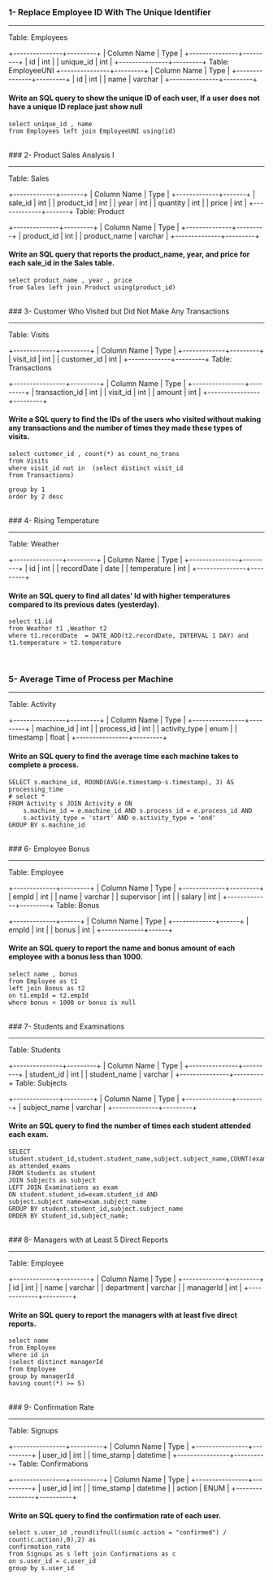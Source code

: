 ### 1- Replace Employee ID With The Unique Identifier
<hr>
Table: Employees                           

+---------------+---------+
| Column Name   | Type    |
+---------------+---------+
| id            | int     |
| unique_id     | int     |
+---------------+---------+
Table: EmployeeUNI
+---------------+---------+
| Column Name   | Type    |
+---------------+---------+
| id            | int     |
| name          | varchar |
+---------------+---------+
<br>
#### Write an SQL query to show the unique ID of each user, If a user does not have a unique ID replace just show null

```MySQL
select unique_id , name
from Employees left join EmployeeUNI using(id)
```
<br>
### 2- Product Sales Analysis I
<hr>
Table: Sales

+-------------+-------+
| Column Name | Type  |
+-------------+-------+
| sale_id     | int   |
| product_id  | int   |
| year        | int   |
| quantity    | int   |
| price       | int   |
+-------------+-------+
Table: Product

+--------------+---------+
| Column Name  | Type    |
+--------------+---------+
| product_id   | int     |
| product_name | varchar |
+--------------+---------+
<br>
#### Write an SQL query that reports the product_name, year, and price for each sale_id in the Sales table.

```MySQL
select product_name , year , price
from Sales left join Product using(product_id)
```
<br>
### 3- Customer Who Visited but Did Not Make Any Transactions
<hr>
Table: Visits

+-------------+---------+
| Column Name | Type    |
+-------------+---------+
| visit_id    | int     |
| customer_id | int     |
+-------------+---------+
Table: Transactions

+----------------+---------+
| Column Name    | Type    |
+----------------+---------+
| transaction_id | int     |
| visit_id       | int     |
| amount         | int     |
+----------------+---------+
<br>
#### Write a SQL query to find the IDs of the users who visited without making any transactions and the number of times they made these types of visits.

```MySQL
select customer_id , count(*) as count_no_trans
from Visits
where visit_id not in  (select distinct visit_id
from Transactions)

group by 1
order by 2 desc
```
<br>
### 4- Rising Temperature
<hr>
Table: Weather

+---------------+---------+
| Column Name   | Type    |
+---------------+---------+
| id            | int     |
| recordDate    | date    |
| temperature   | int     |
+---------------+---------+
<br>
#### Write an SQL query to find all dates' Id with higher temperatures compared to its previous dates (yesterday).

```MySQL
select t1.id
from Weather t1 ,Weather t2
where t1.recordDate  = DATE_ADD(t2.recordDate, INTERVAL 1 DAY) and t1.temperature > t2.temperature
```
<br>

### 5- Average Time of Process per Machine
<hr>
Table: Activity

+----------------+---------+
| Column Name    | Type    |
+----------------+---------+
| machine_id     | int     |
| process_id     | int     |
| activity_type  | enum    |
| timestamp      | float   |
+----------------+---------+
<br>
#### Write an SQL query to find the average time each machine takes to complete a process.

```MySQL
SELECT s.machine_id, ROUND(AVG(e.timestamp-s.timestamp), 3) AS processing_time
# select * 
FROM Activity s JOIN Activity e ON
    s.machine_id = e.machine_id AND s.process_id = e.process_id AND
    s.activity_type = 'start' AND e.activity_type = 'end'
GROUP BY s.machine_id
```
<br>
### 6- Employee Bonus
<hr>
Table: Employee

+-------------+---------+
| Column Name | Type    |
+-------------+---------+
| empId       | int     |
| name        | varchar |
| supervisor  | int     |
| salary      | int     |
+-------------+---------+
Table: Bonus

+-------------+------+
| Column Name | Type |
+-------------+------+
| empId       | int  |
| bonus       | int  |
+-------------+------+
<br>
#### Write an SQL query to report the name and bonus amount of each employee with a bonus less than 1000.

```MySQL
select name , bonus
from Employee as t1 
left join Bonus as t2
on t1.empId = t2.empId
where bonus < 1000 or bonus is null
```
<br>
### 7- Students and Examinations
<hr>
Table: Students

+---------------+---------+
| Column Name   | Type    |
+---------------+---------+
| student_id    | int     |
| student_name  | varchar |
+---------------+---------+
Table: Subjects

+--------------+---------+
| Column Name  | Type    |
+--------------+---------+
| subject_name | varchar |
+--------------+---------+
<br>
#### Write an SQL query to find the number of times each student attended each exam.

```MySQL
SELECT student.student_id,student.student_name,subject.subject_name,COUNT(exam.subject_name) as attended_exams
FROM Students as student
JOIN Subjects as subject
LEFT JOIN Examinations as exam
ON student.student_id=exam.student_id AND subject.subject_name=exam.subject_name
GROUP BY student.student_id,subject.subject_name
ORDER BY student_id,subject_name;
```
<br>
### 8- Managers with at Least 5 Direct Reports
<hr>
Table: Employee

+-------------+---------+
| Column Name | Type    |
+-------------+---------+
| id          | int     |
| name        | varchar |
| department  | varchar |
| managerId   | int     |
+-------------+---------+
<br>
#### Write an SQL query to report the managers with at least five direct reports.

```MySQL
select name
from Employee
where id in 
(select distinct managerId 
from Employee
group by managerId
having count(*) >= 5)
```
<br>
### 9- Confirmation Rate
<hr>
Table: Signups

+----------------+----------+
| Column Name    | Type     |
+----------------+----------+
| user_id        | int      |
| time_stamp     | datetime |
+----------------+----------+
Table: Confirmations

+----------------+----------+
| Column Name    | Type     |
+----------------+----------+
| user_id        | int      |
| time_stamp     | datetime |
| action         | ENUM     |
+----------------+----------+
<br>
#### Write an SQL query to find the confirmation rate of each user.

```MySQL
select s.user_id ,round(ifnull(sum(c.action = "confirmed") / count(c.action),0),2) as 
confirmation_rate
from Signups as s left join Confirmations as c
on s.user_id = c.user_id
group by s.user_id
```
<br>
